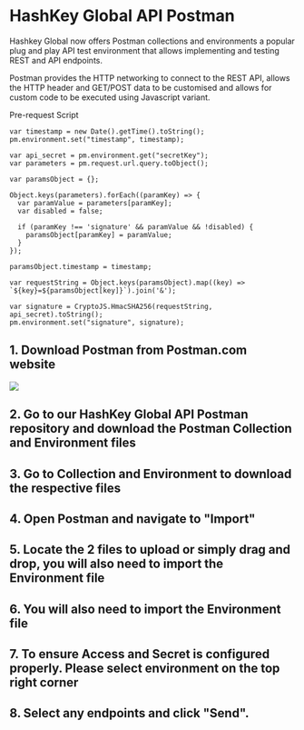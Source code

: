 # HashKey Global API Postman

Hashkey Global now offers Postman collections and environments a popular plug and play API test environment that allows implementing and testing REST and API endpoints.

Postman provides the HTTP networking to connect to the REST API, allows the HTTP header and GET/POST data to be customised and allows for custom code to be executed using Javascript variant.

Pre-request Script
```
var timestamp = new Date().getTime().toString();
pm.environment.set("timestamp", timestamp);

var api_secret = pm.environment.get("secretKey");
var parameters = pm.request.url.query.toObject();

var paramsObject = {};

Object.keys(parameters).forEach((paramKey) => {
  var paramValue = parameters[paramKey];
  var disabled = false;

  if (paramKey !== 'signature' && paramValue && !disabled) {
    paramsObject[paramKey] = paramValue;
  }
});

paramsObject.timestamp = timestamp;

var requestString = Object.keys(paramsObject).map((key) => `${key}=${paramsObject[key]}`).join('&');

var signature = CryptoJS.HmacSHA256(requestString, api_secret).toString();
pm.environment.set("signature", signature);
```

## 1. Download Postman from Postman.com website
![](https://files.readme.io/b57bfa2-image.png)

## 2. Go to our HashKey Global API Postman repository and download the Postman Collection and Environment files
## 3. Go to Collection and Environment to download the respective files
## 4. Open Postman and navigate to "Import"
## 5. Locate the 2 files to upload or simply drag and drop, you will also need to import the Environment file
## 6. You will also need to import the Environment file
## 7. To ensure Access and Secret is configured properly. Please select environment on the top right corner
## 8. Select any endpoints and click "Send".
